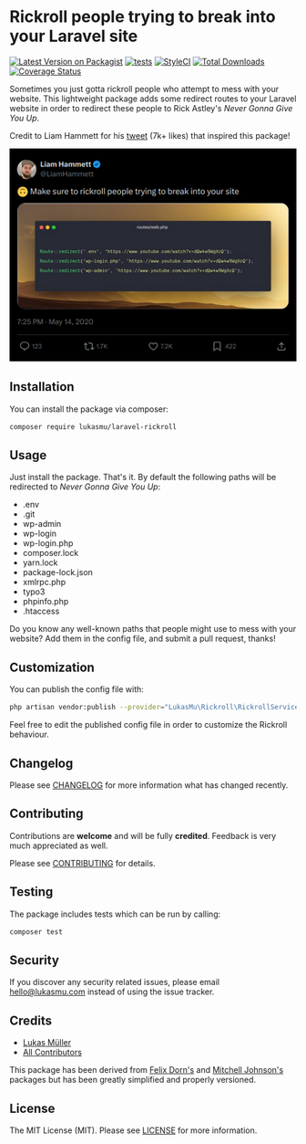 # Rickroll people trying to break into your Laravel site

[![Latest Version on Packagist](https://img.shields.io/packagist/v/lukasmu/laravel-rickroll.svg)](https://packagist.org/packages/lukasmu/laravel-rickroll)
[![tests](https://github.com/lukasmu/laravel-rickroll/actions/workflows/tests.yml/badge.svg)](https://github.com/lukasmu/laravel-rickroll/actions/workflows/tests.yml)
[![StyleCI](https://github.styleci.io/repos/333728418/shield?branch=main&style=flat)](https://github.styleci.io/repos/333728418?branch=main)
[![Total Downloads](https://img.shields.io/packagist/dt/lukasmu/laravel-rickroll.svg)](https://packagist.org/packages/lukasmu/laravel-rickroll)
[![Coverage Status](https://coveralls.io/repos/github/lukasmu/laravel-rickroll/badge.svg?branch=main)](https://coveralls.io/github/lukasmu/laravel-rickroll?branch=main)

Sometimes you just gotta rickroll people who attempt to mess with your website.
This lightweight package adds some redirect routes to your Laravel website in order to redirect these people to Rick Astley's *Never Gonna Give You Up*.

Credit to Liam Hammett for his [tweet](https://twitter.com/LiamHammett/status/1260984553570570240/) (7k+ likes) that inspired this package!

![Liam Hammett's inspirational tweet](tweet.png)

## Installation

You can install the package via composer:

```bash
composer require lukasmu/laravel-rickroll
```

## Usage

Just install the package. 
That's it. 
By default the following paths will be redirected to *Never Gonna Give You Up*:

- .env
- .git
- wp-admin
- wp-login
- wp-login.php
- composer.lock
- yarn.lock
- package-lock.json
- xmlrpc.php
- typo3
- phpinfo.php
- .htaccess

Do you know any well-known paths that people might use to mess with your website?
Add them in the config file, and submit a pull request, thanks!

## Customization

You can publish the config file with:

```bash
php artisan vendor:publish --provider="LukasMu\Rickroll\RickrollServiceProvider" --tag="config"
```

Feel free to edit the published config file in order to customize the Rickroll behaviour.

## Changelog

Please see [CHANGELOG](CHANGELOG.md) for more information what has changed recently.

## Contributing

Contributions are **welcome** and will be fully **credited**.
Feedback is very much appreciated as well.

Please see [CONTRIBUTING](CONTRIBUTING.md) for details.

## Testing

The package includes tests which can be run by calling:

```bash
composer test
```

## Security

If you discover any security related issues, please email [hello@lukasmu.com](hello@lukasmu.com) instead of using the issue tracker.

## Credits

- [Lukas Müller](https://github.com/lukasmu)
- [All Contributors](../../contributors)

This package has been derived from [Felix Dorn's](https://github.com/felixdorn/laravel-rickroll) and [Mitchell Johnson's](https://github.com/mitchazj/laravel-rickroll) packages but has been greatly simplified and properly versioned.

## License

The MIT License (MIT).
Please see [LICENSE](LICENSE.md) for more information.
